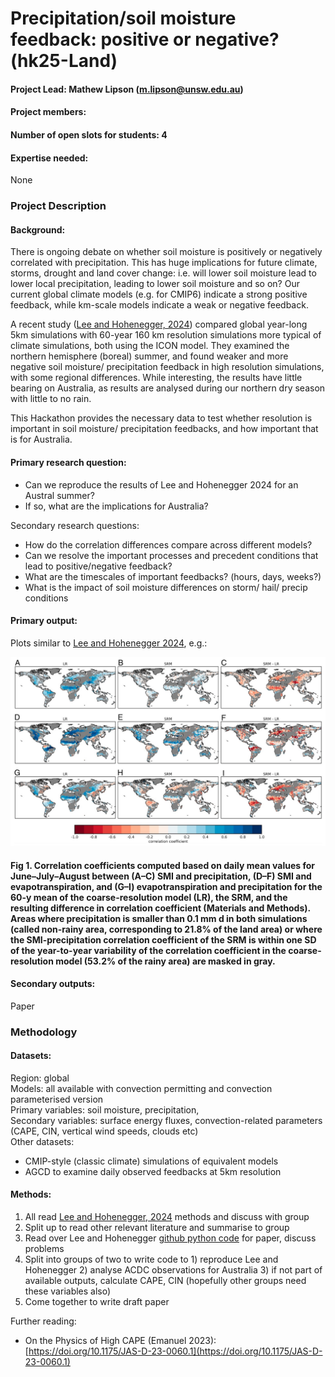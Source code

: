 # Precipitation/soil moisture feedback: positive or negative? (hk25-Land)

#### Project Lead: Mathew Lipson (m.lipson@unsw.edu.au)

#### Project members:

#### Number of open slots for students: 4

#### Expertise needed:

None

### Project Description

#### Background:

There is ongoing debate on whether soil moisture is positively or negatively correlated with precipitation. This has huge implications for future climate, storms, drought and land cover change: i.e. will lower soil moisture lead to lower local precipitation, leading to lower soil moisture and so on? Our current global climate models (e.g. for CMIP6) indicate a strong positive feedback, while km-scale models indicate a weak or negative feedback.

A recent study ([Lee and Hohenegger, 2024](https://doi.org/10.1073/pnas.2314265121)) compared global year-long 5km simulations with 60-year 160 km resolution simulations more typical of climate simulations, both using the ICON model. They examined the northern hemisphere (boreal) summer, and found weaker and more negative soil moisture/ precipitation feedback in high resolution simulations, with some regional differences. While interesting, the results have little bearing on Australia, as results are analysed during our northern dry season with little to no rain.

This Hackathon provides the necessary data to test whether resolution is important in soil moisture/ precipitation feedbacks, and how important that is for Australia.

#### Primary research question:

* Can we reproduce the results of Lee and Hohenegger 2024 for an Austral summer?  
* If so, what are the implications for Australia?

Secondary research questions:

* How do the correlation differences compare across different models?  
* Can we resolve the important processes and precedent conditions that lead to positive/negative feedback?  
* What are the timescales of important feedbacks? (hours, days, weeks?)  
* What is the impact of soil moisture differences on storm/ hail/ precip conditions

#### Primary output:

Plots similar to [Lee and Hohenegger 2024](https://doi.org/10.1073/pnas.2314265121), e.g.:

![](land.png)

#### Fig 1\. Correlation coefficients computed based on daily mean values for June–July–August between (A–C) SMI and precipitation, (D–F) SMI and evapotranspiration, and (G–I) evapotranspiration and precipitation for the 60-y mean of the coarse-resolution model (LR), the SRM, and the resulting difference in correlation coefficient (Materials and Methods). Areas where precipitation is smaller than 0.1 mm d in both simulations (called non-rainy area, corresponding to 21.8% of the land area) or where the SMI-precipitation correlation coefficient of the SRM is within one SD of the year-to-year variability of the correlation coefficient in the coarse-resolution model (53.2% of the rainy area) are masked in gray.

#### Secondary outputs:

Paper

### Methodology

#### Datasets: 

Region: global  
Models: all available with convection permitting and convection parameterised version  
Primary variables: soil moisture, precipitation,   
Secondary variables: surface energy fluxes, convection-related parameters (CAPE, CIN, vertical wind speeds, clouds etc)  
Other datasets: 

- CMIP-style (classic climate) simulations of equivalent models  
- AGCD to examine daily observed feedbacks at 5km resolution

#### Methods:

1. All read [Lee and Hohenegger, 2024](https://doi.org/10.1073/pnas.2314265121) methods and discuss with group  
2. Split up to read other relevant literature and summarise to group  
3. Read over Lee and Hohenegger [github python code](https://github.com/junhonglee89/PNAS_land-atm_coupling_in_global_SRM) for paper, discuss problems  
4. Split into groups of two to write code to 1\) reproduce Lee and Hohenegger 2\) analyse ACDC observations for Australia 3\) if not part of available outputs, calculate CAPE, CIN (hopefully other groups need these variables also)  
5. Come together to write draft paper

Further reading:

* On the Physics of High CAPE (Emanuel 2023): [https://doi.org/10.1175/JAS-D-23-0060.1](https://doi.org/10.1175/JAS-D-23-0060.1)


